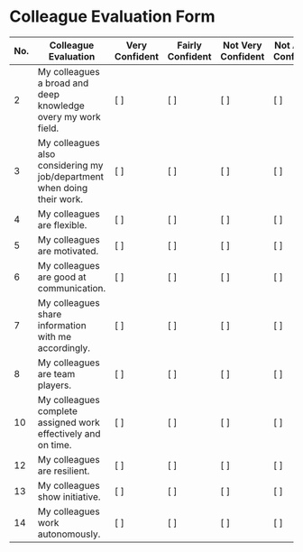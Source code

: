 # Colleague Evaluation Form


| No.  | Colleague Evaluation  | Very Confident | Fairly Confident | Not Very Confident | Not At All Confident | Notes |
| ---- | ----------------------------- | ---------------| ---------------- | ------------------ | -------------------- | ----- |
| 2    | My colleagues a broad and deep knowledge overy my work field. | [ ] | [ ]  | [ ]  | [ ]  |   |
| 3    | My colleagues also considering my job/department when doing their work. | [ ]  | [ ]  | [ ]  | [ ]  |   |
| 4    | My colleagues are flexible. | [ ]  | [ ]  | [ ]  | [ ]  |   |
| 5    | My colleagues are motivated. | [ ]  | [ ]  | [ ]  | [ ]  |   |
| 6    | My colleagues are good at communication. | [ ]  | [ ]  | [ ]  | [ ]  |   |
| 7    | My colleagues share information with me accordingly. | [ ]  | [ ]  | [ ]  | [ ]  |   |
| 8    | My colleagues are team players. | [ ]  | [ ]  | [ ]  | [ ]  |   |
| 10   | My colleagues complete assigned work effectively and on time. | [ ]  | [ ]  | [ ]  | [ ]  |   |
| 12   | My colleagues are resilient. | [ ]  | [ ]  | [ ]  | [ ]  |   |
| 13   | My colleagues show initiative. | [ ]  | [ ]  | [ ]  | [ ]  |   |
| 14   | My colleagues work autonomously. | [ ]  | [ ]  | [ ]  | [ ]  |   |

